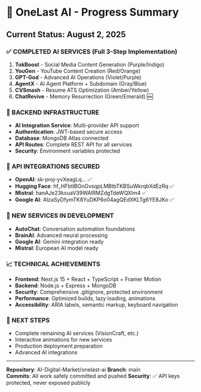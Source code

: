 # 🚀 OneLast AI - Progress Summary
## Current Status: August 2, 2025

### ✅ COMPLETED AI SERVICES (Full 3-Step Implementation)
1. **TokBoost** - Social Media Content Generation (Purple/Indigo)
2. **YouGen** - YouTube Content Creation (Red/Orange) 
3. **GPT-God** - Advanced AI Operations (Violet/Purple)
4. **AgentX** - AI Agent Platform + Subdomain (Gray/Blue)
5. **CVSmash** - Resume ATS Optimization (Amber/Yellow)
6. **ChatRevive** - Memory Resurrection (Green/Emerald) 🆕

### 🔧 BACKEND INFRASTRUCTURE
- **AI Integration Service**: Multi-provider API support
- **Authentication**: JWT-based secure access
- **Database**: MongoDB Atlas connected
- **API Routes**: Complete REST API for all services
- **Security**: Environment variables protected

### 🔑 API INTEGRATIONS SECURED
- **OpenAI**: sk-proj-yvXeagLq... ✅
- **Hugging Face**: 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 ✅
- **Mistral**: hanAJe23kxuaV39WAlRMZdgTdeWQXlm4 ✅
- **Google AI**: AIzaSyDfymTK8YuDKP6o04agQEdXKLTg6YE8JKo ✅

### 🎯 NEW SERVICES IN DEVELOPMENT
- **AutoChat**: Conversation automation foundations
- **BrainAI**: Advanced neural processing
- **Google AI**: Gemini integration ready
- **Mistral**: European AI model ready

### 📈 TECHNICAL ACHIEVEMENTS
- **Frontend**: Next.js 15 + React + TypeScript + Framer Motion
- **Backend**: Node.js + Express + MongoDB
- **Security**: Comprehensive .gitignore, protected environment
- **Performance**: Optimized builds, lazy loading, animations
- **Accessibility**: ARIA labels, semantic markup, keyboard navigation

### 🔮 NEXT STEPS
- Complete remaining AI services (VisionCraft, etc.)
- Interactive animations for new services
- Production deployment preparation
- Advanced AI integrations

---
**Repository**: AI-Digital-Market/onelast-ai
**Branch**: main  
**Commits**: All work safely committed and pushed
**Security**: ✅ API keys protected, never exposed publicly
